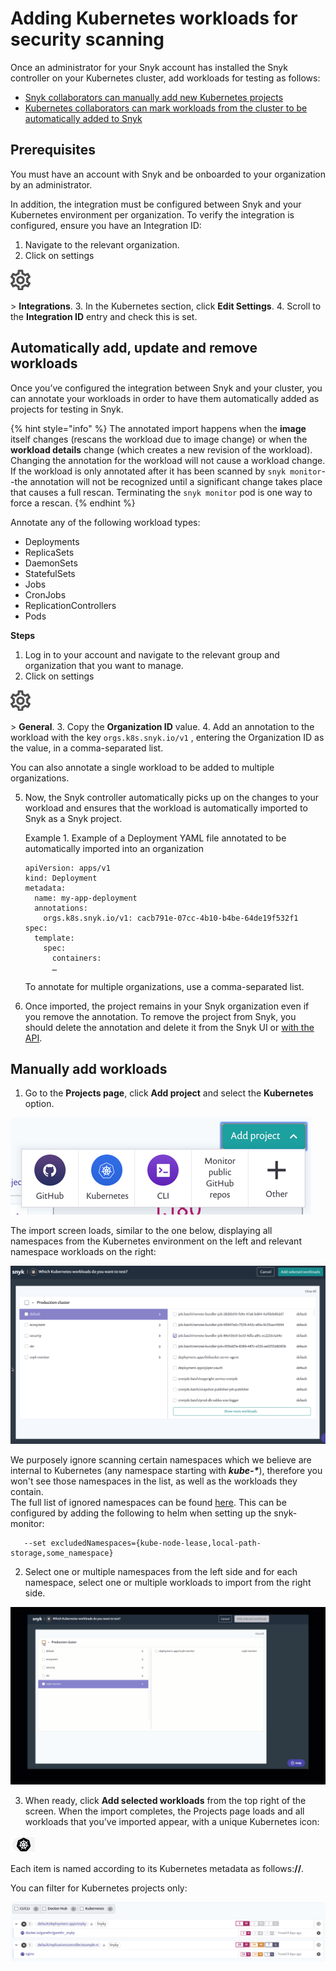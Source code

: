 # Adding Kubernetes workloads for security scanning

Once an administrator for your Snyk account has installed the Snyk controller on your Kubernetes cluster, add workloads for testing as follows:

* [Snyk collaborators can manually add new Kubernetes projects](https://support.snyk.io/hc/en-us/articles/360003947117-Adding-Kubernetes-workloads-for-security-scanning#UUID-70ce2ab5-fca2-c9e5-6b8f-d6920240a073)
* [Kubernetes collaborators can mark workloads from the cluster to be automatically added to Snyk](https://support.snyk.io/hc/en-us/articles/360003947117-Adding-Kubernetes-workloads-for-security-scanning#UUID-38239f46-6777-97c6-61a1-2074ff981f65)

## Prerequisites

You must have an account with Snyk and be onboarded to your organization by an administrator.

In addition, the integration must be configured between Snyk and your Kubernetes environment per organization. To verify the integration is configured, ensure you have an Integration ID:

1. Navigate to the relevant organization.
2. Click on settings

![cog\_icon.png](../../../.gitbook/assets/cog_icon.png)

 &gt; **Integrations**.
3. In the Kubernetes section, click **Edit Settings**.
4. Scroll to the **Integration ID** entry and check this is set.

## Automatically add, update and remove workloads

Once you’ve configured the integration between Snyk and your cluster, you can annotate your workloads in order to have them automatically added as projects for testing in Snyk.

{% hint style="info" %}
The annotated import happens when the **image** itself changes \(rescans the workload due to image change\) or when the **workload details** change \(which creates a new revision of the workload\). Changing the annotation for the workload will not cause a workload change.  
If the workload is only annotated after it has been scanned by `snyk monitor`--the annotation will not be recognized until a significant change takes place that causes a full rescan. Terminating the `snyk monitor` pod is one way to force a rescan.
{% endhint %}

Annotate any of the following workload types:

* Deployments
* ReplicaSets
* DaemonSets
* StatefulSets
* Jobs
* CronJobs
* ReplicationControllers
* Pods

**Steps**

1. Log in to your account and navigate to the relevant group and organization that you want to manage.
2. Click on settings

![cog\_icon.png](../../../.gitbook/assets/cog_icon.png)

 &gt; **General**.
3. Copy the **Organization ID** value.
4. Add an annotation to the workload with the key `orgs.k8s.snyk.io/v1` , entering the Organization ID as the value, in a comma-separated list.

   You can also annotate a single workload to be added to multiple organizations.

5. Now, the Snyk controller automatically picks up on the changes to your workload and ensures that the workload is automatically imported to Snyk as a Snyk project.

   Example 1. Example of a Deployment YAML file annotated to be automatically imported into an organization

   ```text
   apiVersion: apps/v1
   kind: Deployment
   metadata:
     name: my-app-deployment
     annotations:
       orgs.k8s.snyk.io/v1: cacb791e-07cc-4b10-b4be-64de19f532f1
   spec:
     template:
       spec:
         containers:
         …
   ```

   To annotate for multiple organizations, use a comma-separated list.

6. Once imported, the project remains in your Snyk organization even if you remove the annotation. To remove the project from Snyk, you should delete the annotation and delete it from the Snyk UI or [with the API](https://snyk.docs.apiary.io/#reference/projects/individual-project/delete-a-project).

## Manually add workloads

1. Go to the **Projects page**, click **Add project** and select the **Kubernetes** option.

![AddWorkspace.png](../../../.gitbook/assets/uuid-619a153d-6c77-f7dc-854c-ff77b3173191-en.png)

   The import screen loads, similar to the one below, displaying all namespaces from the Kubernetes environment on the left and relevant namespace workloads on the right:

![ChooseNamespace.png](../../../.gitbook/assets/uuid-3a8568e0-b5a4-34af-d612-83466b206882-en.png)

  
  
   We purposely ignore scanning certain namespaces which we believe are internal to Kubernetes \(any namespace starting with _**kube-\***_\), therefore you won't see those namespaces in the list, as well as the workloads they contain.  
   The full list of ignored namespaces can be found [here](https://github.com/snyk/kubernetes-monitor/blob/master/src/supervisor/watchers/internal-namespaces.ts). This can be configured by adding the following to helm when setting up the snyk-monitor:

   ```text
      --set excludedNamespaces={kube-node-lease,local-path-storage,some_namespace}
   ```

2. Select one or multiple namespaces from the left side and for each namespace, select one or multiple workloads to import from the right side.

![Select\_namespace.gif](../../../.gitbook/assets/uuid-27db0a60-f18d-5ab0-9215-5a81e467f013-en.gif)

3. When ready, click **Add selected workloads** from the top right of the screen. When the import completes, the Projects page loads and all workloads that you’ve imported appear, with a unique Kubernetes icon:

![image4.png](../../../.gitbook/assets/uuid-24e0b69a-01c3-9434-9dac-9b44864bd269-en.png)

   Each item is named according to its Kubernetes metadata as follows:**//**.

   You can filter for Kubernetes projects only:

![](../../../.gitbook/assets/image%20%285%29.png)

